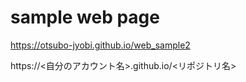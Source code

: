 # sample web page

https://otsubo-jyobi.github.io/web_sample2

https://<自分のアカウント名>.github.io/<リポジトリ名>